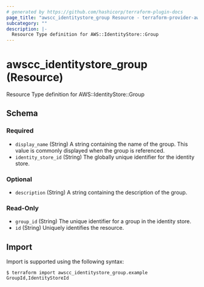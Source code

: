 ```yaml
---
# generated by https://github.com/hashicorp/terraform-plugin-docs
page_title: "awscc_identitystore_group Resource - terraform-provider-awscc"
subcategory: ""
description: |-
  Resource Type definition for AWS::IdentityStore::Group
---
```


# awscc_identitystore_group (Resource)

Resource Type definition for AWS::IdentityStore::Group



<!-- schema generated by tfplugindocs -->
## Schema

### Required

- `display_name` (String) A string containing the name of the group. This value is commonly displayed when the group is referenced.
- `identity_store_id` (String) The globally unique identifier for the identity store.

### Optional

- `description` (String) A string containing the description of the group.

### Read-Only

- `group_id` (String) The unique identifier for a group in the identity store.
- `id` (String) Uniquely identifies the resource.

## Import

Import is supported using the following syntax:

```shell
$ terraform import awscc_identitystore_group.example GroupId,IdentityStoreId
```
